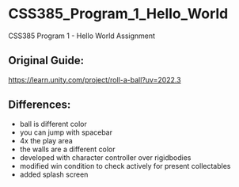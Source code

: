 # CSS385_Program_1_Hello_World
CSS385 Program 1 - Hello World Assignment
## Original Guide: 
https://learn.unity.com/project/roll-a-ball?uv=2022.3


## Differences:
- ball is different color
- you can jump with spacebar
- 4x the play area
- the walls are a different color
- developed with character controller over rigidbodies
- modified win condition to check actively for present collectables
- added splash screen
